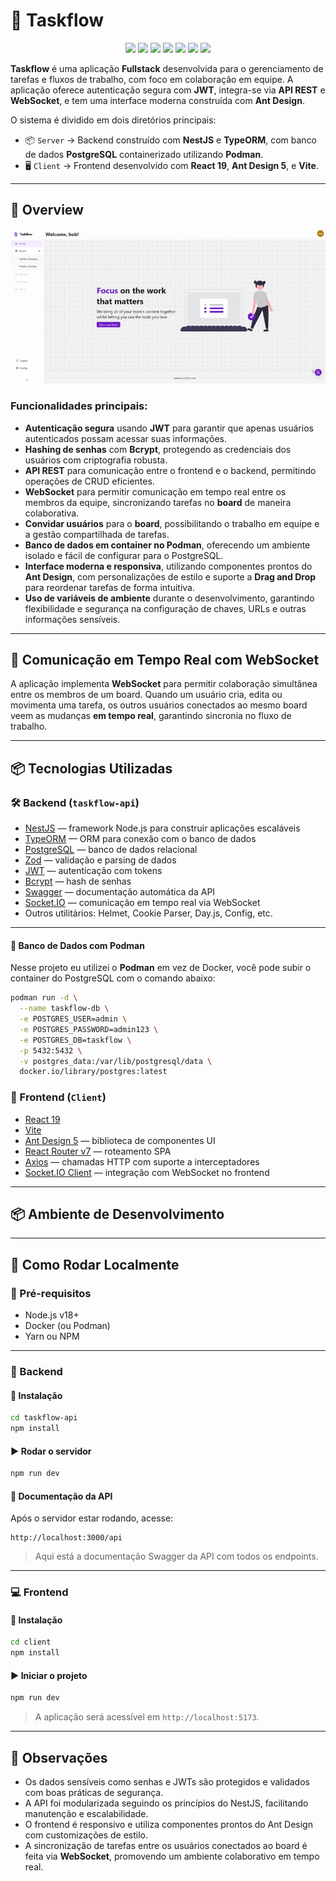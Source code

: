 # 🧠 Taskflow

<p align="center">
  <img src="https://img.shields.io/badge/NestJS-E0234E?style=for-the-badge&logo=nestjs&logoColor=white" />
  <img src="https://img.shields.io/badge/TypeORM-000000?style=for-the-badge&logo=typeorm&logoColor=white" />
  <img src="https://img.shields.io/badge/PostgreSQL-336791?style=for-the-badge&logo=postgresql&logoColor=white" />
  <img src="https://img.shields.io/badge/React-20232A?style=for-the-badge&logo=react&logoColor=61DAFB" />
  <img src="https://img.shields.io/badge/Vite-646CFF?style=for-the-badge&logo=vite&logoColor=white" />
  <img src="https://img.shields.io/badge/AntDesign-0170FE?style=for-the-badge&logo=antdesign&logoColor=white" />
  <img src="https://img.shields.io/badge/WebSocket-35495E?style=for-the-badge" />
</p>

**Taskflow** é uma aplicação **Fullstack** desenvolvida para o gerenciamento de tarefas e fluxos de trabalho, com foco em colaboração em equipe. A aplicação oferece autenticação segura com **JWT**, integra-se via **API REST** e **WebSocket**, e tem uma interface moderna construída com **Ant Design**.

O sistema é dividido em dois diretórios principais:

- 📦 `Server` → Backend construído com **NestJS** e **TypeORM**, com banco de dados **PostgreSQL** containerizado utilizando **Podman**.
- 🖥 `Client` → Frontend desenvolvido com **React 19**, **Ant Design 5**, e **Vite**.

---

## 🎥 Overview
![App Preview](appWorking.gif)


### Funcionalidades principais:

- **Autenticação segura** usando **JWT** para garantir que apenas usuários autenticados possam acessar suas informações.
- **Hashing de senhas** com **Bcrypt**, protegendo as credenciais dos usuários com criptografia robusta.
- **API REST** para comunicação entre o frontend e o backend, permitindo operações de CRUD eficientes.
- **WebSocket** para permitir comunicação em tempo real entre os membros da equipe, sincronizando tarefas no **board** de maneira colaborativa.
- **Convidar usuários** para o **board**, possibilitando o trabalho em equipe e a gestão compartilhada de tarefas.
- **Banco de dados em container no Podman**, oferecendo um ambiente isolado e fácil de configurar para o PostgreSQL.
- **Interface moderna e responsiva**, utilizando componentes prontos do **Ant Design**, com personalizações de estilo e suporte a **Drag and Drop** para reordenar tarefas de forma intuitiva.
- **Uso de variáveis de ambiente** durante o desenvolvimento, garantindo flexibilidade e segurança na configuração de chaves, URLs e outras informações sensíveis.


---

## 📡 Comunicação em Tempo Real com WebSocket

A aplicação implementa **WebSocket** para permitir colaboração simultânea entre os membros de um board. Quando um usuário cria, edita ou movimenta uma tarefa, os outros usuários conectados ao mesmo board veem as mudanças **em tempo real**, garantindo sincronia no fluxo de trabalho.

---

## 📦 Tecnologias Utilizadas

### 🛠 Backend (`taskflow-api`)

- [NestJS](https://nestjs.com/) — framework Node.js para construir aplicações escaláveis  
- [TypeORM](https://typeorm.io/) — ORM para conexão com o banco de dados  
- [PostgreSQL](https://www.postgresql.org/) — banco de dados relacional  
- [Zod](https://zod.dev/) — validação e parsing de dados  
- [JWT](https://jwt.io/) — autenticação com tokens  
- [Bcrypt](https://github.com/kelektiv/node.bcrypt.js) — hash de senhas  
- [Swagger](https://swagger.io/) — documentação automática da API  
- [Socket.IO](https://socket.io/) — comunicação em tempo real via WebSocket  
- Outros utilitários: Helmet, Cookie Parser, Day.js, Config, etc.

---

#### 🐘 Banco de Dados com Podman

Nesse projeto eu utilizei o **Podman** em vez de Docker, você pode subir o container do PostgreSQL com o comando abaixo:

```bash
podman run -d \
  --name taskflow-db \
  -e POSTGRES_USER=admin \
  -e POSTGRES_PASSWORD=admin123 \
  -e POSTGRES_DB=taskflow \
  -p 5432:5432 \
  -v postgres_data:/var/lib/postgresql/data \
  docker.io/library/postgres:latest
```

### 🎨 Frontend (`Client`)

- [React 19](https://react.dev/)
- [Vite](https://vitejs.dev/)
- [Ant Design 5](https://ant.design/) — biblioteca de componentes UI
- [React Router v7](https://reactrouter.com/) — roteamento SPA
- [Axios](https://axios-http.com/) — chamadas HTTP com suporte a interceptadores
- [Socket.IO Client](https://socket.io/docs/v4/client-api/) — integração com WebSocket no frontend

---

## 📦 Ambiente de Desenvolvimento

---

## 🚀 Como Rodar Localmente

### 🐘 Pré-requisitos

- Node.js v18+
- Docker (ou Podman)
- Yarn ou NPM

---

### 🔧 Backend

#### 📁 Instalação

```bash
cd taskflow-api
npm install
```

#### ▶️ Rodar o servidor

```bash
npm run dev
```

#### 📄 Documentação da API

Após o servidor estar rodando, acesse:

```
http://localhost:3000/api
```

> Aqui está a documentação Swagger da API com todos os endpoints.

---

### 💻 Frontend

#### 📁 Instalação

```bash
cd client
npm install
```

#### ▶️ Iniciar o projeto

```bash
npm run dev
```

> A aplicação será acessível em `http://localhost:5173`.

---

## 📌 Observações

- Os dados sensíveis como senhas e JWTs são protegidos e validados com boas práticas de segurança.
- A API foi modularizada seguindo os princípios do NestJS, facilitando manutenção e escalabilidade.
- O frontend é responsivo e utiliza componentes prontos do Ant Design com customizações de estilo.
- A sincronização de tarefas entre os usuários conectados ao board é feita via **WebSocket**, promovendo um ambiente colaborativo em tempo real.

